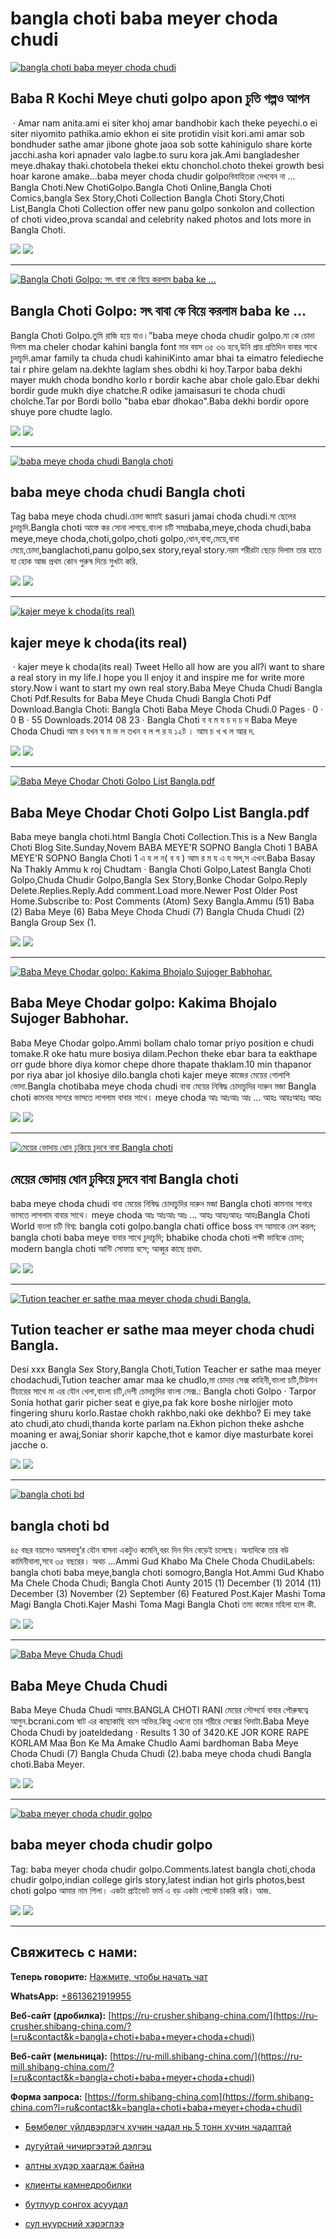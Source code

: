 # bangla choti baba meyer choda chudi

<a href="https://swt.shibang-china.com/?l=ru&img&k=bangla+choti+baba+meyer+choda+chudi" target="_blank">![bangla choti baba meyer choda chudi](http://static.shibang-china.com/all-800x300/1013.jpg)</a>

## Baba R Kochi Meye chuti golpo apon চুতি গল্পও আপন
&nbsp;&#0183;&#32;Amar nam anita.ami ei siter khoj amar bandhobir kach theke peyechi.o ei siter niyomito pathika.amio ekhon ei site protidin visit kori.ami amar sob bondhuder sathe amar jibone ghote jaoa sob sotte kahinigulo share korte jacchi.asha kori apnader valo lagbe.to suru kora jak.Ami bangladesher meye.dhakay thaki.chotobela thekei ektu chonchol.choto thekei growth besi hoar karone amake…baba meyer choda chudir golpoবিবাহিতরা দেখবেন না … Bangla Choti.New ChotiGolpo.Bangla Choti Online,Bangla Choti Comics,bangla Sex Story,Choti Collection Bangla Choti Story,Choti List,Bangla Choti Collection offer new panu golpo sonkolon and collection of choti video,prova scandal and celebrity naked photos and lots more in Bangla Choti.


<a href="https://whatsapp.shibangsoft.com/WhatsApp.php" target="_blank" title="WhatsApp">![](http://static.shibang-china.com/icon/whatsapp.png)</a> <a href="https://swt.shibang-china.com/?l=ru&icon&k=bangla+choti+baba+meyer+choda+chudi" target="_blank">![](http://static.shibang-china.com/icon/chat-ru.png)</a>

---

<a href="https://swt.shibang-china.com/?l=ru&img&k=bangla+choti+baba+meyer+choda+chudi" target="_blank">![Bangla Choti Golpo: সৎ বাবা কে বিয়ে করলাম baba ke …](http://static.shibang-china.com/all-800x300/1378.jpg)</a>

## Bangla Choti Golpo: সৎ বাবা কে বিয়ে করলাম baba ke …
Bangla Choti Golpo.তুমি রাজি হয়ে যাও।”baba meye choda chudir golpo.মা কে চোদা দিলাম ma cheler chodar kahini bangla font মার বয়স ৩৫ ৩৬ হবে,উনি প্রায় প্রতিদিন বাবার সাথে চুদাচুদি.amar family ta chuda chudi kahiniKinto amar bhai ta eimatro feledieche tai r phire gelam na.dekhte laglam shes obdhi ki hoy.Tarpor baba dekhi mayer mukh choda bondho korlo r bordir kache abar chole galo.Ebar dekhi bordir gude mukh diye chatche.R odike jamaisasuri te choda chudi cholche.Tar por Bordi bollo &quot;baba ebar dhokao&quot;.Baba dekhi bordir opore shuye pore chudte laglo.


<a href="https://whatsapp.shibangsoft.com/WhatsApp.php" target="_blank" title="WhatsApp">![](http://static.shibang-china.com/icon/whatsapp.png)</a> <a href="https://swt.shibang-china.com/?l=ru&icon&k=bangla+choti+baba+meyer+choda+chudi" target="_blank">![](http://static.shibang-china.com/icon/chat-ru.png)</a>

---

<a href="https://swt.shibang-china.com/?l=ru&img&k=bangla+choti+baba+meyer+choda+chudi" target="_blank">![baba meye choda chudi Bangla choti](http://static.shibang-china.com/all-800x300/635.jpg)</a>

## baba meye choda chudi Bangla choti
Tag baba meye choda chudi.চোদা জামাই sasuri jamai choda chudi.মা ছেলের চুদাচুদি.Bangla choti আস্তে কর সোনা লাগছে.বাংলা চটি সমগ্রbaba,meye,choda chudi,baba meye,meye choda,choti,golpo,choti golpo,ধোন,বাবা,মেয়ে,বাবা মেয়ে,চোদা,banglachoti,panu golpo,sex story,reyal story.নরম শরীরটা ছেড়ে দিলাম তার হাতে যা হোক আজ প্রথম কোন পুরুষ দিয়ে সুখটা করি.


<a href="https://whatsapp.shibangsoft.com/WhatsApp.php" target="_blank" title="WhatsApp">![](http://static.shibang-china.com/icon/whatsapp.png)</a> <a href="https://swt.shibang-china.com/?l=ru&icon&k=bangla+choti+baba+meyer+choda+chudi" target="_blank">![](http://static.shibang-china.com/icon/chat-ru.png)</a>

---

<a href="https://swt.shibang-china.com/?l=ru&img&k=bangla+choti+baba+meyer+choda+chudi" target="_blank">![kajer meye k choda(its real)](http://static.shibang-china.com/all-800x300/422.jpg)</a>

## kajer meye k choda(its real)
&nbsp;&#0183;&#32;kajer meye k choda(its real) Tweet Hello all how are you all?i want to share a real story in my life.I hope you ll enjoy it and inspire me for write more story.Now i want to start my own real story.Baba Meye Chuda Chudi Bangla Choti Pdf.Results for Baba Meye Chuda Chudi Bangla Choti Pdf Download.Bangla Choti: Bangla Choti Baba Meye Choda Chudi.0 Pages &#183; 0 &#183; 0 B &#183; 55 Downloads.2014 08 23 &#183; Bangla Choti ব ব ম য চ দ চ দ Baba Meye Choda Chudi আম র যখন ঘ ম ভ ল তখন ব ল প র য ১২ট । আম চ খ খ ল আর দ.


<a href="https://whatsapp.shibangsoft.com/WhatsApp.php" target="_blank" title="WhatsApp">![](http://static.shibang-china.com/icon/whatsapp.png)</a> <a href="https://swt.shibang-china.com/?l=ru&icon&k=bangla+choti+baba+meyer+choda+chudi" target="_blank">![](http://static.shibang-china.com/icon/chat-ru.png)</a>

---

<a href="https://swt.shibang-china.com/?l=ru&img&k=bangla+choti+baba+meyer+choda+chudi" target="_blank">![Baba Meye Chodar Choti Golpo List Bangla.pdf](http://static.shibang-china.com/all-800x300/144.jpg)</a>

## Baba Meye Chodar Choti Golpo List Bangla.pdf
Baba meye bangla choti.html Bangla Choti Collection.This is a New Bangla Choti Blog Site.Sunday,Novem BABA MEYE'R SOPNO Bangla Choti 1 BABA MEYE'R SOPNO Bangla Choti 1 এ য ল ন( ব ব ) আম র ম য এ য সল,স এখন.Baba Basay Na Thakly Ammu k roj Chudtam&nbsp;&#0183;&#32;Bangla Choti Golpo,Latest Bangla Choti Golpo,Chuda Chudir Golpo,Bangla Sex Story,Bonke Chodar Golpo.Reply Delete.Replies.Reply.Add comment.Load more.Newer Post Older Post Home.Subscribe to: Post Comments (Atom) Sexy Bangla.Ammu (51) Baba (2) Baba Meye (6) Baba Meye Choda Chudi (7) Bangla Chuda Chudi (2) Bangla Group Sex (1.


<a href="https://whatsapp.shibangsoft.com/WhatsApp.php" target="_blank" title="WhatsApp">![](http://static.shibang-china.com/icon/whatsapp.png)</a> <a href="https://swt.shibang-china.com/?l=ru&icon&k=bangla+choti+baba+meyer+choda+chudi" target="_blank">![](http://static.shibang-china.com/icon/chat-ru.png)</a>

---

<a href="https://swt.shibang-china.com/?l=ru&img&k=bangla+choti+baba+meyer+choda+chudi" target="_blank">![Baba Meye Chodar golpo: Kakima Bhojalo Sujoger Babhohar.](http://static.shibang-china.com/all-800x300/152.jpg)</a>

## Baba Meye Chodar golpo: Kakima Bhojalo Sujoger Babhohar.
Baba Meye Chodar golpo.Ammi bollam chalo tomar priyo position e chudi tomake.R oke hatu mure bosiya dilam.Pechon theke ebar bara ta eakthape orr gude bhore diya komor chepe dhore thapate thaklam.10 min thapanor por riya abar jol khosiye dilo.bangla choti kajer meye কাজের মেয়ের গোলাপি ভোদা.Bangla chotibaba meye choda chudi বাবা মেয়ের নিষিদ্ধ চোদাচুদির দারুন মজা Bangla choti কামনার সাগরে ভাসতে লাগলাম বাবার সাথে। meye choda আঃ আঃআঃ আঃ … আহঃ আহঃআহঃ আহঃ


<a href="https://whatsapp.shibangsoft.com/WhatsApp.php" target="_blank" title="WhatsApp">![](http://static.shibang-china.com/icon/whatsapp.png)</a> <a href="https://swt.shibang-china.com/?l=ru&icon&k=bangla+choti+baba+meyer+choda+chudi" target="_blank">![](http://static.shibang-china.com/icon/chat-ru.png)</a>

---

<a href="https://swt.shibang-china.com/?l=ru&img&k=bangla+choti+baba+meyer+choda+chudi" target="_blank">![মেয়ের ভোদায় ধোন ঢুকিয়ে চুদবে বাবা Bangla choti](http://static.shibang-china.com/all-800x300/1505.jpg)</a>

## মেয়ের ভোদায় ধোন ঢুকিয়ে চুদবে বাবা Bangla choti
baba meye choda chudi বাবা মেয়ের নিষিদ্ধ চোদাচুদির দারুন মজা Bangla choti কামনার সাগরে ভাসতে লাগলাম বাবার সাথে। meye choda আঃ আঃআঃ আঃ … আহঃ আহঃআহঃ আহঃBangla Choti World বাংলা চটি বিশ্ব: bangla coti golpo.bangla chati office boss বস আমাকে রেপ করল; bangla choti baba meye বাবার সাথে চুদাচুদি; bhabike choda choti লক্ষী ভাবিকে চোদা; modern bangla choti আন্টি সোফায় বসে; আব্বুর কাছে প্রথম.


<a href="https://whatsapp.shibangsoft.com/WhatsApp.php" target="_blank" title="WhatsApp">![](http://static.shibang-china.com/icon/whatsapp.png)</a> <a href="https://swt.shibang-china.com/?l=ru&icon&k=bangla+choti+baba+meyer+choda+chudi" target="_blank">![](http://static.shibang-china.com/icon/chat-ru.png)</a>

---

<a href="https://swt.shibang-china.com/?l=ru&img&k=bangla+choti+baba+meyer+choda+chudi" target="_blank">![Tution teacher er sathe maa meyer choda chudi Bangla.](http://static.shibang-china.com/all-800x300/326.jpg)</a>

## Tution teacher er sathe maa meyer choda chudi Bangla.
Desi xxx Bangla Sex Story,Bangla Choti,Tution Teacher er sathe maa meyer chodachudi,Tution teacher amar maa ke chudlo,মা চোদার সেক্স কাহিনী,বাংলা চটি,টিউশন টিচারের সাথে মা এর যৌন খেলা,বাংলা চটি,দেশী চোদাচুদির বাংলা সেক্স.: Bangla choti Golpo&nbsp;&#0183;&#32;Tarpor Sonia hothat garir picher seat e giye,pa fak kore boshe nirlojjer moto fingering shuru korlo.Rastae chokh rakhbo,naki oke dekhbo? Ei mey take ato chudi,ato chudi,thanda korte parlam na.Ekhon pichon theke ashche moaning er awaj,Soniar shorir kapche,thot e kamor diye masturbate korei jacche o.


<a href="https://whatsapp.shibangsoft.com/WhatsApp.php" target="_blank" title="WhatsApp">![](http://static.shibang-china.com/icon/whatsapp.png)</a> <a href="https://swt.shibang-china.com/?l=ru&icon&k=bangla+choti+baba+meyer+choda+chudi" target="_blank">![](http://static.shibang-china.com/icon/chat-ru.png)</a>

---

<a href="https://swt.shibang-china.com/?l=ru&img&k=bangla+choti+baba+meyer+choda+chudi" target="_blank">![bangla choti bd](http://static.shibang-china.com/all-800x300/1353.jpg)</a>

## bangla choti bd
৪৫ বছর বয়সেও অমলবাবু’র যৌন বাসনা একটুও কমেনি,বরং দিন দিন বেড়েই চলেছে। অন্যদিকে তার বউ কামিনীবালা,সবে ৩৫ বছরের। অথচ …Ammi Gud Khabo Ma Chele Choda ChudiLabels: bangla choti baba meye,bangla choti somogro,Bangla Hot.Ammi Gud Khabo Ma Chele Choda Chudi; Bangla Choti Aunty 2015 (1) December (1) 2014 (11) December (3) November (2) September (6) Featured Post.Kajer Mashi Toma Magi Bangla Choti.Kajer Mashi Toma Magi Bangla Choti তমা কাজের মহিলা হলে কী.


<a href="https://whatsapp.shibangsoft.com/WhatsApp.php" target="_blank" title="WhatsApp">![](http://static.shibang-china.com/icon/whatsapp.png)</a> <a href="https://swt.shibang-china.com/?l=ru&icon&k=bangla+choti+baba+meyer+choda+chudi" target="_blank">![](http://static.shibang-china.com/icon/chat-ru.png)</a>

---

<a href="https://swt.shibang-china.com/?l=ru&img&k=bangla+choti+baba+meyer+choda+chudi" target="_blank">![Baba Meye Chuda Chudi](http://static.shibang-china.com/all-800x300/923.jpg)</a>

## Baba Meye Chuda Chudi
Baba Meye Chuda Chudi আমার.BANGLA CHOTI RANI মেয়ের সৌন্দর্যে বাবার পৌরুষত্বে আগুন.bcrani.com ষাট এর কাছাকাছি বয়স অভির.কিন্তু এখনো তার শরীরে সেক্সের খিদাটা.Baba Meye Choda Chudi by joateldedang&nbsp;&#0183;&#32;Results 1 30 of 3420.KE JOR KORE RAPE KORLAM Maa Bon Ke Ma Amake Chudlo Aami bardhoman Baba Meye Choda Chudi (7) Bangla Chuda Chudi (2).baba meye choda chudi Bangla choti.Baba Meyer.


<a href="https://whatsapp.shibangsoft.com/WhatsApp.php" target="_blank" title="WhatsApp">![](http://static.shibang-china.com/icon/whatsapp.png)</a> <a href="https://swt.shibang-china.com/?l=ru&icon&k=bangla+choti+baba+meyer+choda+chudi" target="_blank">![](http://static.shibang-china.com/icon/chat-ru.png)</a>

---

<a href="https://swt.shibang-china.com/?l=ru&img&k=bangla+choti+baba+meyer+choda+chudi" target="_blank">![baba meyer choda chudir golpo](http://static.shibang-china.com/all-800x300/443.jpg)</a>

## baba meyer choda chudir golpo
Tag: baba meyer choda chudir golpo.Comments.latest bangla choti,choda chudir golpo,indian college girls story,latest indian hot girls photos,best choti golpo আমার নাম শিলা। একটা প্রাইভেট ফার্ম এ বড় একটা পোস্টে চাকরি করি। আজ.

<a href="https://whatsapp.shibangsoft.com/WhatsApp.php" target="_blank" title="WhatsApp">![](http://static.shibang-china.com/icon/whatsapp.png)</a> <a href="https://swt.shibang-china.com/?l=ru&icon&k=bangla+choti+baba+meyer+choda+chudi" target="_blank">![](http://static.shibang-china.com/icon/chat-ru.png)</a>

---
## Свяжитесь с нами:

**Теперь говорите:** [Нажмите, чтобы начать чат](https://swt.shibang-china.com?l=ru&contact&k=bangla+choti+baba+meyer+choda+chudi)

**WhatsApp:**  [+8613621919955](https://whatsapp.shibangsoft.com/WhatsApp.php)

**Веб-сайт (дробилка):** [https://ru-crusher.shibang-china.com/](https://ru-crusher.shibang-china.com/?l=ru&contact&k=bangla+choti+baba+meyer+choda+chudi)

**Веб-сайт (мельница):** [https://ru-mill.shibang-china.com/](https://ru-mill.shibang-china.com/?l=ru&contact&k=bangla+choti+baba+meyer+choda+chudi)

**Форма запроса:** [https://form.shibang-china.com](https://form.shibang-china.com?l=ru&contact&k=bangla+choti+baba+meyer+choda+chudi)

* [Бөмбөлөг үйлдвэрлэгч хүчин чадал нь 5 тонн хүчин чадалтай](../128/%D0%91%D3%A9%D0%BC%D0%B1%D3%A9%D0%BB%D3%A9%D0%B3%20%D2%AF%D0%B9%D0%BB%D0%B4%D0%B2%D1%8D%D1%80%D0%BB%D1%8D%D0%B3%D1%87%20%D1%85%D2%AF%D1%87%D0%B8%D0%BD%20%D1%87%D0%B0%D0%B4%D0%B0%D0%BB%20%D0%BD%D1%8C%205%20%D1%82%D0%BE%D0%BD%D0%BD%20%D1%85%D2%AF%D1%87%D0%B8%D0%BD%20%D1%87%D0%B0%D0%B4%D0%B0%D0%BB%D1%82%D0%B0%D0%B9.md)

* [дугуйтай чичиргээтэй дэлгэц](../126/%D0%B4%D1%83%D0%B3%D1%83%D0%B9%D1%82%D0%B0%D0%B9%20%D1%87%D0%B8%D1%87%D0%B8%D1%80%D0%B3%D1%8D%D1%8D%D1%82%D1%8D%D0%B9%20%D0%B4%D1%8D%D0%BB%D0%B3%D1%8D%D1%86.md)

* [алтны хүдэр хаагдаж байна](../127/%D0%B0%D0%BB%D1%82%D0%BD%D1%8B%20%D1%85%D2%AF%D0%B4%D1%8D%D1%80%20%D1%85%D0%B0%D0%B0%D0%B3%D0%B4%D0%B0%D0%B6%20%D0%B1%D0%B0%D0%B9%D0%BD%D0%B0.md)

* [клиенты камнедробилки](../126/%D0%BA%D0%BB%D0%B8%D0%B5%D0%BD%D1%82%D1%8B%20%D0%BA%D0%B0%D0%BC%D0%BD%D0%B5%D0%B4%D1%80%D0%BE%D0%B1%D0%B8%D0%BB%D0%BA%D0%B8.md)

* [бутлуур сонгох асуудал](../130/%D0%B1%D1%83%D1%82%D0%BB%D1%83%D1%83%D1%80%20%D1%81%D0%BE%D0%BD%D0%B3%D0%BE%D1%85%20%D0%B0%D1%81%D1%83%D1%83%D0%B4%D0%B0%D0%BB.md)

* [сул нүүрсний хэрэглээ](../128/%D1%81%D1%83%D0%BB%20%D0%BD%D2%AF%D2%AF%D1%80%D1%81%D0%BD%D0%B8%D0%B9%20%D1%85%D1%8D%D1%80%D1%8D%D0%B3%D0%BB%D1%8D%D1%8D.md)